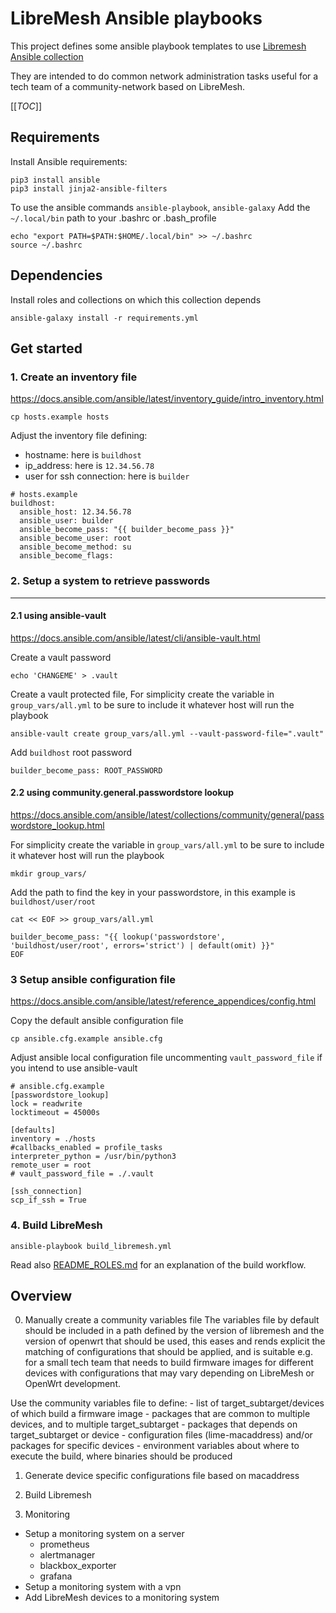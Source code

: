 
# LibreMesh Ansible playbooks

This project defines some ansible playbook templates to use [Libremesh Ansible collection](https://gitlab.com/a-gave/libremesh-ansible-collection.git)

They are intended to do common network administration tasks 
useful for a tech team of a community-network based on LibreMesh.

[[_TOC_]]


Requirements
------------

Install Ansible requirements:

    pip3 install ansible
    pip3 install jinja2-ansible-filters

To use the ansible commands `ansible-playbook`, `ansible-galaxy`
Add the `~/.local/bin` path to your .bashrc or .bash_profile

    echo "export PATH=$PATH:$HOME/.local/bin" >> ~/.bashrc
    source ~/.bashrc

Dependencies
------------
Install roles and collections on which this collection depends

    ansible-galaxy install -r requirements.yml


Get started
------------

### 1. Create an inventory file
https://docs.ansible.com/ansible/latest/inventory_guide/intro_inventory.html

    cp hosts.example hosts

Adjust the inventory file defining:
  - hostname: here is `buildhost`
  - ip_address: here is `12.34.56.78`
  - user for ssh connection: here is `builder` 

```
# hosts.example
buildhost:
  ansible_host: 12.34.56.78
  ansible_user: builder
  ansible_become_pass: "{{ builder_become_pass }}"
  ansible_become_user: root
  ansible_become_method: su
  ansible_become_flags:
```

### 2. Setup a system to retrieve passwords
------------

#### 2.1 using ansible-vault
https://docs.ansible.com/ansible/latest/cli/ansible-vault.html

Create a vault password

    echo 'CHANGEME' > .vault  

Create a vault protected file,
For simplicity create the variable in `group_vars/all.yml` to be sure to include it whatever host will run the playbook

    ansible-vault create group_vars/all.yml --vault-password-file=".vault"
    
Add `buildhost` root password

    builder_become_pass: ROOT_PASSWORD

#### 2.2 using community.general.passwordstore lookup
https://docs.ansible.com/ansible/latest/collections/community/general/passwordstore_lookup.html

For simplicity create the variable in `group_vars/all.yml` to be sure to include it whatever host will run the playbook

    mkdir group_vars/

Add the path to find the key in your passwordstore, in this example is `buildhost/user/root`

    cat << EOF >> group_vars/all.yml
    
    builder_become_pass: "{{ lookup('passwordstore', 'buildhost/user/root', errors='strict') | default(omit) }}"
    EOF

### 3 Setup ansible configuration file
https://docs.ansible.com/ansible/latest/reference_appendices/config.html

Copy the default ansible configuration file

    cp ansible.cfg.example ansible.cfg

Adjust ansible local configuration file uncommenting `vault_password_file` if you intend to use ansible-vault
```
# ansible.cfg.example
[passwordstore_lookup]
lock = readwrite
locktimeout = 45000s

[defaults]
inventory = ./hosts
#callbacks_enabled = profile_tasks
interpreter_python = /usr/bin/python3
remote_user = root
# vault_password_file = ./.vault

[ssh_connection]
scp_if_ssh = True
```

### 4. Build LibreMesh

    ansible-playbook build_libremesh.yml

Read also [README_ROLES.md](./README_ROLES.md) for an explanation of the build workflow.



Overview
------------

0. Manually create a community variables file
The variables file by default should be included in a path defined by the version of libremesh and the version of openwrt that should be used, this eases and rends explicit the matching of configurations that should be applied, and is suitable e.g. for a small tech team that needs to build firmware images for different devices with configurations that may vary depending on LibreMesh or OpenWrt development.

Use the community variables file to define:
    - list of target_subtarget/devices of which build a firmware image 
    - packages that are common to multiple devices, and to multiple target_subtarget 
    - packages that depends on target_subtarget or device
    - configuration files (lime-macaddress) and/or packages for specific devices
    - environment variables about where to execute the build, where binaries should be produced

1. Generate device specific configurations file based on macaddress

2. Build Libremesh

3. Monitoring
  - Setup a monitoring system on a server
    - prometheus
    - alertmanager
    - blackbox_exporter
    - grafana
  - Setup a monitoring system with a vpn
  - Add LibreMesh devices to a monitoring system


